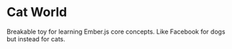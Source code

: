 # Cat World

Breakable toy for learning Ember.js core concepts. Like Facebook for dogs but
instead for cats.

